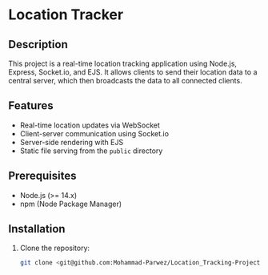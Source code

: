 # Location Tracker

## Description

This project is a real-time location tracking application using Node.js, Express, Socket.io, and EJS. It allows clients to send their location data to a central server, which then broadcasts the data to all connected clients. 

## Features

- Real-time location updates via WebSocket
- Client-server communication using Socket.io
- Server-side rendering with EJS
- Static file serving from the `public` directory

## Prerequisites

- Node.js (>= 14.x)
- npm (Node Package Manager)

## Installation

1. Clone the repository:

   ```bash
   git clone <git@github.com:Mohammad-Parwez/Location_Tracking-Project.git>
